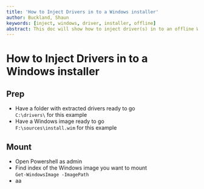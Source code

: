 ```yaml
---
title: 'How to Inject Drivers in to a Windows installer'
author: Buckland, Shaun
keywords: [inject, windows, driver, installer, offline]
abstract: This doc will show how to inject driver(s) in to an offline Windows installer such as a Windows 11 USB installer.
---
```


# How to Inject Drivers in to a Windows installer 

## Prep

- Have a folder with extracted drivers ready to go\
`C:\drivers\` for this example
- Have a Windows image ready to go\
`F:\sources\install.wim` for this example

## Mount

- Open Powershell as admin
- Find index of the Windows image you want to mount\
`Get-WindowsImage -ImagePath`
- aa